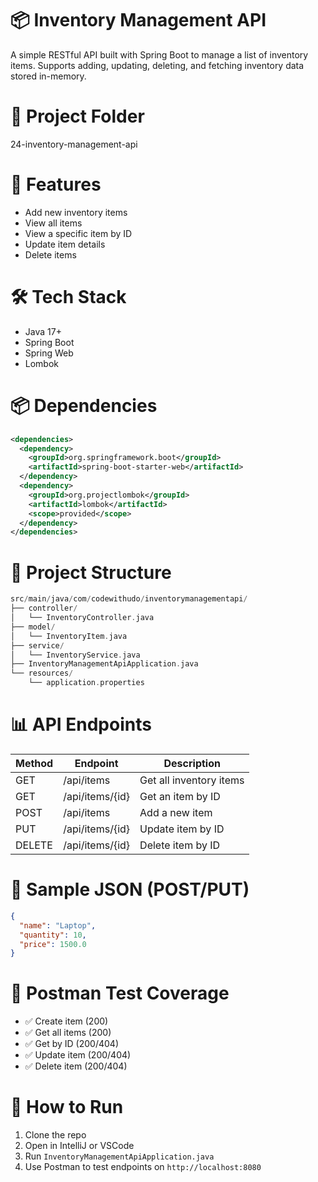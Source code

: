 # 📦 Inventory Management API
A simple RESTful API built with Spring Boot to manage a list of inventory items. Supports adding, updating, deleting, and fetching inventory data stored in-memory.

# 📁 Project Folder
24-inventory-management-api

# 🚀 Features
- Add new inventory items
- View all items
- View a specific item by ID
- Update item details
- Delete items

# 🛠️ Tech Stack
- Java 17+
- Spring Boot
- Spring Web
- Lombok

# 📦 Dependencies
```xml
<dependencies>
  <dependency>
    <groupId>org.springframework.boot</groupId>
    <artifactId>spring-boot-starter-web</artifactId>
  </dependency>
  <dependency>
    <groupId>org.projectlombok</groupId>
    <artifactId>lombok</artifactId>
    <scope>provided</scope>
  </dependency>
</dependencies>
```

# 🧠 Project Structure
```swift
src/main/java/com/codewithudo/inventorymanagementapi/
├── controller/
│   └── InventoryController.java
├── model/
│   └── InventoryItem.java
├── service/
│   └── InventoryService.java
├── InventoryManagementApiApplication.java
└── resources/
    └── application.properties
```

# 📊 API Endpoints
| Method | Endpoint              | Description                     |
|--------|-----------------------|---------------------------------|
| GET    | /api/items            | Get all inventory items         |
| GET    | /api/items/{id}      | Get an item by ID              |
| POST   | /api/items            | Add a new item                 |
| PUT    | /api/items/{id}      | Update item by ID              |
| DELETE | /api/items/{id}      | Delete item by ID              |

# 📄 Sample JSON (POST/PUT)
```json
{
  "name": "Laptop",
  "quantity": 10,
  "price": 1500.0
}
```

# 🧪 Postman Test Coverage
- ✅ Create item (200)
- ✅ Get all items (200)
- ✅ Get by ID (200/404)
- ✅ Update item (200/404)
- ✅ Delete item (200/404)

# 🏁 How to Run
1. Clone the repo
2. Open in IntelliJ or VSCode
3. Run `InventoryManagementApiApplication.java`
4. Use Postman to test endpoints on `http://localhost:8080`